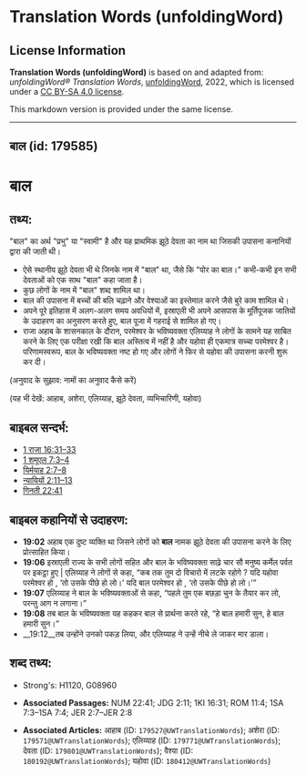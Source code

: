 # Translation Words (unfoldingWord)

## License Information

**Translation Words (unfoldingWord)** is based on and adapted from: _unfoldingWord® Translation Words_, [unfoldingWord](https://unfoldingword.org/utw), 2022, which is licensed under a [CC BY-SA 4.0 license](https://creativecommons.org/licenses/by-sa/4.0/legalcode.en).

This markdown version is provided under the same license.



--------------------------------

## बाल (id: 179585)

बाल
===

तथ्य:
-----

"बाल" का अर्थ "प्रभु" या "स्वामी" है और यह प्राथमिक झूठे देवता का नाम था जिसकी उपासना कनानियों द्वारा की जाती थी।

* ऐसे स्थानीय झूठे देवता भी थे जिनके नाम में "बाल" था, जैसे कि "पोर का बाल।" कभी\-कभी इन सभी देवताओं को एक साथ "बाल" कहा जाता है।
* कुछ लोगों के नाम में "बाल" शब्द शामिल था।
* बाल की उपासना में बच्चों की बलि चढ़ाने और वेश्याओं का इस्तेमाल करने जैसे बुरे काम शामिल थे।
* अपने पूरे इतिहास में अलग\-अलग समय अवधियों में, इस्राएली भी अपने आसपास के मूर्तिपूजक जातियों के उदाहरण का अनुसरण करते हुए, बाल पूजा में गहराई से शामिल हो गए।
* राजा अहाब के शासनकाल के दौरान, परमेश्वर के भविष्यवक्ता एलिय्याह ने लोगों के सामने यह साबित करने के लिए एक परीक्षा रखी कि बाल अस्तित्व में नहीं है और यहोवा ही एकमात्र सच्चा परमेश्वर है। परिणामस्वरूप, बाल के भविष्यवक्ता नष्ट हो गए और लोगों ने फिर से यहोवा की उपासना करनी शुरू कर दी।

(अनुवाद के सुझाव: नामों का अनुवाद कैसे करें)

(यह भी देखें: आहाब, अशेरा, एलिय्याह, झूठे देवता, व्यभिचारिणी, यहोवा)

बाइबल सन्दर्भ:
--------------

* [1 राजा 16:31–33](https://ref.ly/1Kgs0:0)
* [1 शमूएल 7:3–4](https://ref.ly/1Sam0:0)
* [यिर्मयाह 2:7–8](https://ref.ly/Jer2:7-Jer2:8)
* [न्यायियों 2:11–13](https://ref.ly/Judg2:11-Judg2:13)
* [गिनती 22:41](https://ref.ly/Num22:41)

बाइबल कहानियों से उदाहरण:
-------------------------

* **19:02** अहाब एक दुष्ट व्यक्ति था जिसने लोगों को **बाल** नामक झूठे देवता की उपासना करने के लिए प्रोत्साहित किया।
* **19:06** इस्राएली राज्य के सभी लोगों सहित और बाल के भविष्यवक्ता साढ़े चार सौ मनुष्य कर्मेल पर्वत पर इकट्ठा हुए \| एलिय्याह ने लोगों से कहा, “कब तक तुम दो विचारो में लटके रहोगे ? यदि यहोवा परमेश्वर हो , ‘तो उसके पीछे हो लो।’ यदि बाल परमेश्वर हो , ‘तो उसके पीछे हो लो।’”
* **19:07** एलिय्याह ने बाल के भविष्यवक्ताओं से कहा, “पहले तुम एक बछड़ा चुन के तैयार कर लो, परन्तु आग न लगाना।”
* **19:08** तब बाल के भविष्यवक्ता यह कहकर बाल से प्रार्थना करते रहे, “हे बाल हमारी सुन, हे बाल हमारी सुन।”
* \_\_19:12\_\_तब उन्होंने उनको पकड़ लिया, और एलिय्याह ने उन्हें नीचे ले जाकर मार डाला।

शब्द तथ्य:
----------

* Strong's: H1120, G08960

* **Associated Passages:** NUM 22:41; JDG 2:11; 1KI 16:31; ROM 11:4; 1SA 7:3–1SA 7:4; JER 2:7–JER 2:8
* **Associated Articles:** आहाब (ID: `179527@UWTranslationWords`); अशेरा (ID: `179571@UWTranslationWords`); एलिय्याह (ID: `179771@UWTranslationWords`); देवता (ID: `179801@UWTranslationWords`); वैश्या (ID: `180192@UWTranslationWords`); यहोवा (ID: `180412@UWTranslationWords`)

